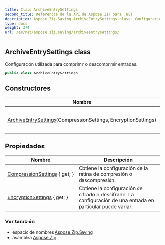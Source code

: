 ```yaml
---
title: Class ArchiveEntrySettings
second_title: Referencia de la API de Aspose.ZIP para .NET
description: Aspose.Zip.Saving.ArchiveEntrySettings clase. Configuración utilizada para comprimir o descomprimir entradas.
type: docs
weight: 370
url: /es/net/aspose.zip.saving/archiveentrysettings/
---
```

## ArchiveEntrySettings class

Configuración utilizada para comprimir o descomprimir entradas.

```csharp
public class ArchiveEntrySettings
```

## Constructores

| Nombre | Descripción |
| --- | --- |
| [ArchiveEntrySettings](archiveentrysettings/)(CompressionSettings, EncryptionSettings) | Inicializa una nueva instancia del`ArchiveEntrySettings` clase. |

## Propiedades

| Nombre | Descripción |
| --- | --- |
| [CompressionSettings](../../aspose.zip.saving/archiveentrysettings/compressionsettings/) { get; } | Obtiene la configuración de la rutina de compresión o descompresión. |
| [EncryptionSettings](../../aspose.zip.saving/archiveentrysettings/encryptionsettings/) { get; } | Obtiene la configuración de cifrado o descifrado. La configuración de una entrada en particular puede variar. |

### Ver también

* espacio de nombres [Aspose.Zip.Saving](../../aspose.zip.saving/)
* asamblea [Aspose.Zip](../../)


